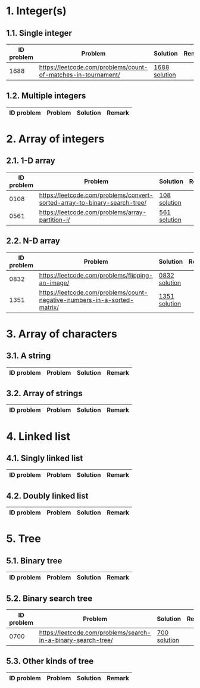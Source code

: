 # 1. Integer(s)

## 1.1. Single integer

ID problem | Problem | Solution | Remark
---------- | ------- | ---------| ------
1688 | https://leetcode.com/problems/count-of-matches-in-tournament/ | [1688 solution](1688_Count_of_Matches_in_Tournament/solution.cpp)|


## 1.2. Multiple integers

ID problem | Problem | Solution | Remark
---------- | ------- | ---------| ------


# 2. Array of integers

## 2.1. 1-D array

ID problem | Problem | Solution | Remark
---------- | ------- | ---------| ------
0108 | https://leetcode.com/problems/convert-sorted-array-to-binary-search-tree/ | [108 solution](0108_Convert_Sorted_Array_to_Binary_Search_Tree/solution.cpp)|
0561 | https://leetcode.com/problems/array-partition-i/ | [561 solution](561_Array_Partition_I/solution.cpp)|


## 2.2. N-D array

ID problem | Problem | Solution | Remark
---------- | ------- | ---------| ------
0832 | https://leetcode.com/problems/flipping-an-image/ | [0832 solution](0832_Flipping_an_Image/solution.cpp)|
1351 | https://leetcode.com/problems/count-negative-numbers-in-a-sorted-matrix/ | [1351 solution](1351_Count_Negative_Numbers_in_a_Sorted_Matrix/solution.cpp)|


# 3. Array of characters

## 3.1. A string

ID problem | Problem | Solution | Remark
---------- | ------- | ---------| ------


## 3.2. Array of strings

ID problem | Problem | Solution | Remark
---------- | ------- | ---------| ------


# 4. Linked list

## 4.1. Singly linked list

ID problem | Problem | Solution | Remark
---------- | ------- | ---------| ------


## 4.2. Doubly linked list

ID problem | Problem | Solution | Remark
---------- | ------- | ---------| ------


# 5. Tree

## 5.1. Binary tree

ID problem | Problem | Solution | Remark
---------- | ------- | ---------| ------


## 5.2. Binary search tree

ID problem | Problem | Solution | Remark
---------- | ------- | ---------| ------
0700 | https://leetcode.com/problems/search-in-a-binary-search-tree/ | [700 solution](0700_Search_in_a_Binary_Search_Tree/solution.cpp)|


## 5.3. Other kinds of tree

ID problem | Problem | Solution | Remark
---------- | ------- | ---------| ------

